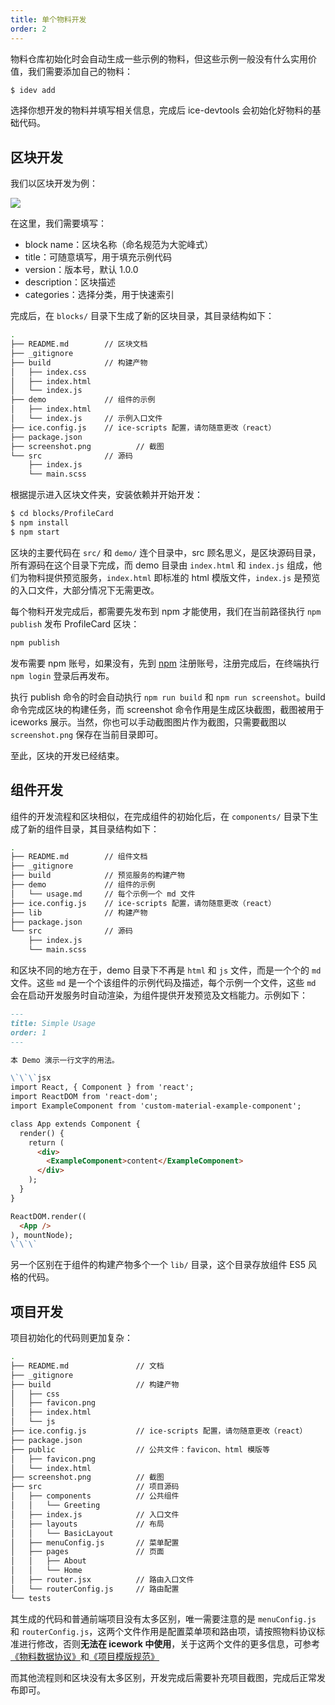 ```yaml
---
title: 单个物料开发
order: 2
---
```


物料仓库初始化时会自动生成一些示例的物料，但这些示例一般没有什么实用价值，我们需要添加自己的物料：

```bash
$ idev add
```

选择你想开发的物料并填写相关信息，完成后 ice-devtools 会初始化好物料的基础代码。

## 区块开发

我们以区块开发为例：

![](https://img.alicdn.com/tfs/TB14nyLcwKG3KVjSZFLXXaMvXXa-1470-960.png)

在这里，我们需要填写：

- block name：区块名称（命名规范为大驼峰式）
- title：可随意填写，用于填充示例代码
- version：版本号，默认 1.0.0
- description：区块描述
- categories：选择分类，用于快速索引

完成后，在 `blocks/` 目录下生成了新的区块目录，其目录结构如下：

```bash
.
├── README.md        // 区块文档
├── _gitignore
├── build            // 构建产物
│   ├── index.css
│   ├── index.html
│   └── index.js
├── demo             // 组件的示例
│   ├── index.html
│   └── index.js     // 示例入口文件
├── ice.config.js    // ice-scripts 配置，请勿随意更改（react）
├── package.json
├── screenshot.png          // 截图
└── src              // 源码
    ├── index.js
    └── main.scss
```

根据提示进入区块文件夹，安装依赖并开始开发：

```bash
$ cd blocks/ProfileCard
$ npm install
$ npm start
```

区块的主要代码在 `src/` 和 `demo/` 连个目录中，src 顾名思义，是区块源码目录，所有源码在这个目录下完成，而 demo 目录由 `index.html` 和 `index.js` 组成，他们为物料提供预览服务，`index.html` 即标准的 html 模版文件，`index.js` 是预览的入口文件，大部分情况下无需更改。

每个物料开发完成后，都需要先发布到 npm 才能使用，我们在当前路径执行 `npm publish` 发布 ProfileCard 区块：

```bash
npm publish
```

发布需要 npm 账号，如果没有，先到 [npm](https://www.npmjs.com/) 注册账号，注册完成后，在终端执行 `npm login` 登录后再发布。

执行 publish 命令的时会自动执行 `npm run build` 和 `npm run screenshot`。build 命令完成区块的构建任务，而 screenshot 命令作用是生成区块截图，截图被用于 iceworks 展示。当然，你也可以手动截图图片作为截图，只需要截图以 `screenshot.png` 保存在当前目录即可。

至此，区块的开发已经结束。

## 组件开发

组件的开发流程和区块相似，在完成组件的初始化后，在 `components/` 目录下生成了新的组件目录，其目录结构如下：

```bash
.
├── README.md        // 组件文档
├── _gitignore
├── build            // 预览服务的构建产物
├── demo             // 组件的示例
│   └── usage.md     // 每个示例一个 md 文件
├── ice.config.js    // ice-scripts 配置，请勿随意更改（react）
├── lib              // 构建产物
├── package.json
└── src              // 源码
    ├── index.js
    └── main.scss
```

和区块不同的地方在于，demo 目录下不再是 `html` 和 `js` 文件，而是一个个的 `md` 文件。这些 `md` 是一个个该组件的示例代码及描述，每个示例一个文件，这些 `md` 会在启动开发服务时自动渲染，为组件提供开发预览及文档能力。示例如下：

```markdown
---
title: Simple Usage
order: 1
---

本 Demo 演示一行文字的用法。

\`\`\`jsx
import React, { Component } from 'react';
import ReactDOM from 'react-dom';
import ExampleComponent from 'custom-material-example-component';

class App extends Component {
  render() {
    return (
      <div>
        <ExampleComponent>content</ExampleComponent>
      </div>
    );
  }
}

ReactDOM.render((
  <App />
), mountNode);
\`\`\`
```

另一个区别在于组件的构建产物多个一个 `lib/` 目录，这个目录存放组件 ES5 风格的代码。

## 项目开发

项目初始化的代码则更加复杂：

```bash
.
├── README.md               // 文档
├── _gitignore
├── build                   // 构建产物
│   ├── css
│   ├── favicon.png
│   ├── index.html
│   └── js
├── ice.config.js           // ice-scripts 配置，请勿随意更改（react）
├── package.json
├── public                  // 公共文件：favicon、html 模版等
│   ├── favicon.png
│   └── index.html
├── screenshot.png          // 截图
├── src                     // 项目源码
│   ├── components          // 公共组件
│   │   └── Greeting
│   ├── index.js            // 入口文件
│   ├── layouts             // 布局
│   │   └── BasicLayout
│   ├── menuConfig.js       // 菜单配置
│   ├── pages               // 页面
│   │   ├── About
│   │   └── Home
│   ├── router.jsx          // 路由入口文件
│   └── routerConfig.js     // 路由配置
└── tests
```

其生成的代码和普通前端项目没有太多区别，唯一需要注意的是 `menuConfig.js` 和 `routerConfig.js`，这两个文件作用是配置菜单项和路由项，请按照物料协议标准进行修改，否则**无法在 icework 中使用**，关于这两个文件的更多信息，可参考[《物料数据协议》](/docs/material/reference/protocol.md)和[《项目模版规范》](/docs/material/template/scaffold.md)

而其他流程则和区块没有太多区别，开发完成后需要补充项目截图，完成后正常发布即可。
